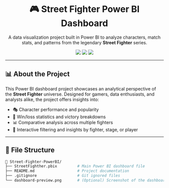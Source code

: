 <h1 align="center">🎮 Street Fighter Power BI Dashboard</h1>

<p align="center">
  A data visualization project built in Power BI to analyze characters, match stats, and patterns from the legendary <strong>Street Fighter</strong> series.
</p>

<p align="center">
  <img src="https://img.shields.io/badge/Made%20With-Power%20BI-yellow?style=for-the-badge&logo=powerbi" />
  <img src="https://img.shields.io/github/license/yourusername/street-fighter-powerbi?style=for-the-badge" />
  <img src="https://img.shields.io/badge/Status-Completed-brightgreen?style=for-the-badge" />
</p>

---

## 📊 About the Project

This Power BI dashboard project showcases an analytical perspective of the **Street Fighter** universe. Designed for gamers, data enthusiasts, and analysts alike, the project offers insights into:

- 🎭 Character performance and popularity
- 🥇 Win/loss statistics and victory breakdowns
- 📊 Comparative analysis across multiple fighters
- 🧩 Interactive filtering and insights by fighter, stage, or player

---


## 📂 File Structure

```bash
📁 Street-Fighter-PowerBI/
├── StreetFighther.pbix         # Main Power BI dashboard file
├── README.md                   # Project documentation
├── .gitignore                  # Git ignored files
└── dashboard-preview.png       # (Optional) Screenshot of the dashboard
